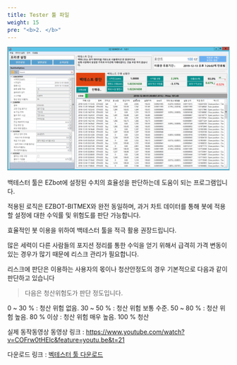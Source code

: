 ```yaml
---
title: Tester 툴 파일
weight: 15
pre: "<b>2. </b>"
---
```


![](/picture/Backtest1.png?width=800&height=450)


백테스터 툴은 EZbot에 설정된 수치의 효율성을 판단하는데 도움이 되는 프로그램입니다.

적용된 로직은 EZBOT-BITMEX와 완전 동일하며, 과거 차트 데이터를 통해 봇에 적용할 설정에 대한 수익률 및 위험도를 판단 가능합니다.

효율적인 봇 이용을 위하여 백테스터 툴을 적극 활용 권장드립니다.

많은 세력이 다른 사람들의 포지션 정리를 통한 수익을 얻기 위해서 급격히 가격 변동이 있는 경우가 많기 때문에 리스크 관리가 필요합니다. 

리스크에 판단은 이용하는 사용자의 몫이나 청산안정도의 경우 기본적으로 다음과 같이 판단하고 있습니다

>다음은 청산위험도가 판단 정도입니다.

0  ~ 30 % : 청산 위험 없음.
30 ~ 50 % : 청산 위험 보통 수준.
50 ~ 80 % : 청산 위험 높음.
80 %  이상 : 청산 위험 매우 높음.
100 % 청산

실제 동작동영상 동영상 링크 : https://www.youtube.com/watch?v=COFrw0tHElc&feature=youtu.be&t=21

다운로드 링크 : [벡테스터 툴 다운로드](http://www.ezbot24.com/shorturl/VPGQUI5DS5M8V)
